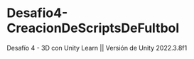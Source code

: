# Desafio4-CreacionDeScriptsDeFultbol
Desafío 4 - 3D con Unity Learn || Versión de Unity 2022.3.8f1
